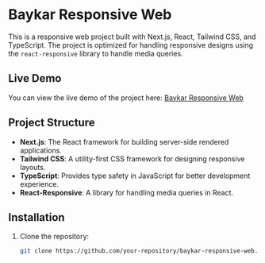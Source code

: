 # Baykar Responsive Web

This is a responsive web project built with Next.js, React, Tailwind CSS, and TypeScript. The project is optimized for handling responsive designs using the `react-responsive` library to handle media queries.

## Live Demo

You can view the live demo of the project here: [Baykar Responsive Web](https://baykar-responsive-web-u3s9.vercel.app)

## Project Structure

- **Next.js**: The React framework for building server-side rendered applications.
- **Tailwind CSS**: A utility-first CSS framework for designing responsive layouts.
- **TypeScript**: Provides type safety in JavaScript for better development experience.
- **React-Responsive**: A library for handling media queries in React.

## Installation

1. Clone the repository:

   ```bash
   git clone https://github.com/your-repository/baykar-responsive-web.git

